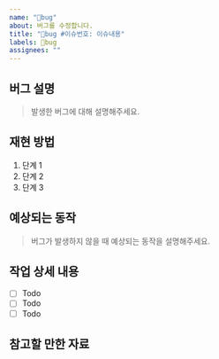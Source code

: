 ```yaml
---
name: "🐞bug"
about: 버그를 수정합니다.
title: "🐞bug #이슈번호: 이슈내용"
labels: 🐞bug
assignees: ""
---
```


## 버그 설명

> 발생한 버그에 대해 설명해주세요.

## 재현 방법

1. 단계 1
2. 단계 2
3. 단계 3

## 예상되는 동작

> 버그가 발생하지 않을 때 예상되는 동작을 설명해주세요.

## 작업 상세 내용

- [ ] Todo
- [ ] Todo
- [ ] Todo

## 참고할 만한 자료
